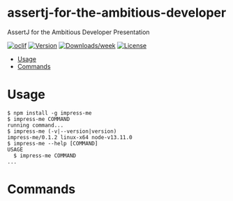 assertj-for-the-ambitious-developer
===================================

AssertJ for the Ambitious Developer Presentation

[![oclif](https://img.shields.io/badge/cli-oclif-brightgreen.svg)](https://oclif.io)
[![Version](https://img.shields.io/npm/v/assertj-for-the-ambitious-developer.svg)](https://npmjs.org/package/assertj-for-the-ambitious-developer)
[![Downloads/week](https://img.shields.io/npm/dw/assertj-for-the-ambitious-developer.svg)](https://npmjs.org/package/assertj-for-the-ambitious-developer)
[![License](https://img.shields.io/npm/l/assertj-for-the-ambitious-developer.svg)](https://github.com/resamsel/impress-me/blob/master/package.json)

<!-- toc -->
* [Usage](#usage)
* [Commands](#commands)
<!-- tocstop -->
# Usage
<!-- usage -->
```sh-session
$ npm install -g impress-me
$ impress-me COMMAND
running command...
$ impress-me (-v|--version|version)
impress-me/0.1.2 linux-x64 node-v13.11.0
$ impress-me --help [COMMAND]
USAGE
  $ impress-me COMMAND
...
```
<!-- usagestop -->
# Commands
<!-- commands -->

<!-- commandsstop -->
